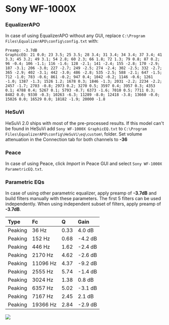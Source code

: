 # Sony WF-1000X

### EqualizerAPO
In case of using EqualizerAPO without any GUI, replace `C:\Program Files\EqualizerAPO\config\config.txt`
with:
```
Preamp: -3.7dB
GraphicEQ: 21 0.0; 23 3.5; 25 3.5; 28 3.4; 31 3.4; 34 3.4; 37 3.4; 41 3.3; 45 3.2; 49 3.1; 54 2.8; 60 2.3; 66 1.8; 72 1.3; 79 0.8; 87 0.2; 96 -0.4; 106 -1.1; 116 -1.6; 128 -2.1; 141 -2.4; 155 -2.8; 170 -2.9; 187 -3.1; 206 -3.0; 227 -2.7; 249 -2.5; 274 -2.4; 302 -2.5; 332 -2.7; 365 -2.9; 402 -3.1; 442 -3.0; 486 -2.8; 535 -2.5; 588 -2.1; 647 -1.5; 712 -1.0; 783 -0.6; 861 -0.2; 947 0.4; 1042 -0.2; 1146 -0.6; 1261 -1.0; 1387 -1.3; 1526 1.2; 1678 0.3; 1846 -1.3; 2031 -2.2; 2234 -2.2; 2457 -1.7; 2703 -0.8; 2973 0.2; 3270 0.5; 3597 0.4; 3957 0.3; 4353 0.1; 4788 0.4; 5267 0.1; 5793 -0.7; 6373 -1.6; 7010 0.5; 7711 0.3; 8482 0.0; 9330 -0.3; 10263 -6.3; 11289 -8.0; 12418 -3.8; 13660 -0.0; 15026 0.0; 16529 0.0; 18182 -1.9; 20000 -1.8
```

### HeSuVi
HeSuVi 2.0 ships with most of the pre-processed results. If this model can't be found in HeSuVi add
`Sony WF-1000X GraphicEQ.txt` to `C:\Program Files\EqualizerAPO\config\HeSuVi\eq\custom\` folder.
Set volume attenuation in the Connection tab for both channels to **-36**

### Peace
In case of using Peace, click *Import* in Peace GUI and select `Sony WF-1000X ParametricEQ.txt`.

### Parametric EQs
In case of using other parametric equalizer, apply preamp of **-3.7dB** and build filters manually
with these parameters. The first 5 filters can be used independently.
When using independent subset of filters, apply preamp of **-3.7dB**.

| Type    | Fc       |    Q | Gain    |
|:--------|:---------|:-----|:--------|
| Peaking | 36 Hz    | 0.33 | 4.0 dB  |
| Peaking | 152 Hz   | 0.68 | -4.2 dB |
| Peaking | 446 Hz   | 1.62 | -2.4 dB |
| Peaking | 2170 Hz  | 4.62 | -2.6 dB |
| Peaking | 11096 Hz | 4.37 | -9.2 dB |
| Peaking | 2555 Hz  | 5.74 | -1.4 dB |
| Peaking | 3024 Hz  | 1.38 | 0.8 dB  |
| Peaking | 6357 Hz  | 5.02 | -3.1 dB |
| Peaking | 7167 Hz  | 2.45 | 2.1 dB  |
| Peaking | 19366 Hz | 2.84 | -2.9 dB |

![](https://raw.githubusercontent.com/jaakkopasanen/AutoEq/master/results/rtings/avg/Sony%20WF-1000X/Sony%20WF-1000X.png)